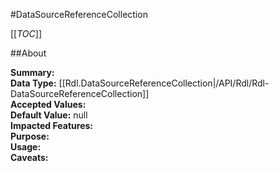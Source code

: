 #DataSourceReferenceCollection

[[_TOC_]]

##About

**Summary:**   
**Data Type:** [[Rdl.DataSourceReferenceCollection|/API/Rdl/Rdl-DataSourceReferenceCollection]]  
**Accepted Values:**   
**Default Value:** null  
**Impacted Features:**   
**Purpose:**   
**Usage:**   
**Caveats:**   

